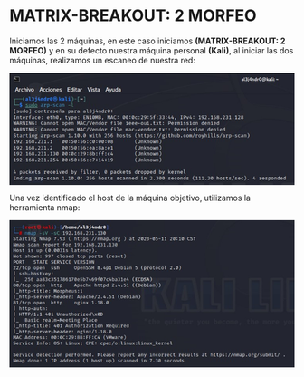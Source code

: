 # MATRIX-BREAKOUT: 2 MORFEO

Iniciamos las 2 máquinas, en este caso iniciamos **(MATRIX-BREAKOUT: 2 MORFEO)** y en su defecto nuestra máquina personal **(Kali)**, al iniciar las dos máquinas, realizamos un escaneo de nuestra red:

<img src=Matrix-morfeo-2\Imagenes\arp-scan.jpg align=center heigth="400px" width="950px">

Una vez identificado el host de la máquina objetivo, utilizamos la herramienta nmap:

<img src=Matrix-morfeo-2\Imagenes\nmap-sV-sC.jpg align=center heigth="400px" width="950px">